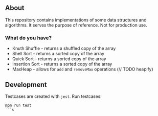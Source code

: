 ## About

This repository contains implementations of some data structures and algorithms. It serves the purpose of reference. Not for production use.

### What do you have?

* Knuth Shuffle - returns a shuffled copy of the array
* Shell Sort - returns a sorted copy of the array
* Quick Sort - returns a sorted copy of the array
* Insertion Sort - returns a sorted copy of the array
* MaxHeap - allows for `add` and `removeMax` operations (// TODO heapify)

## Development

Testcases are created with `jest`. Run testcases:

```
npm run test
```s